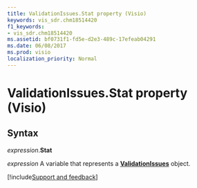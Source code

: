 ```yaml
---
title: ValidationIssues.Stat property (Visio)
keywords: vis_sdr.chm18514420
f1_keywords:
- vis_sdr.chm18514420
ms.assetid: bf0731f1-fd5e-d2e3-489c-17efeab04291
ms.date: 06/08/2017
ms.prod: visio
localization_priority: Normal
---
```



# ValidationIssues.Stat property (Visio)

## Syntax

_expression_.**Stat**

_expression_ A variable that represents a **[ValidationIssues](Visio.ValidationIssues.md)** object.


[!include[Support and feedback](~/includes/feedback-boilerplate.md)]